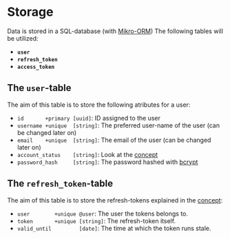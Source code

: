 # Storage
Data is stored in a SQL-database (with [Mikro-ORM](https://mikro-orm.io/))
The following tables will be utilized:

- **`user`**
- **`refresh_token`**
- **`access_token`**

## The `user`-table
The aim of this table is to store the following atributes for a user:
- `id       +primary [uuid]`: ID assigned to the user
- `username +unique  [string]`: The preferred user-name of the user (can be changed later on) 
- `email    +unique  [string]`: The email of the user (can be changed later on)
- `account_status    [string]`: Look at the [concept](concept.md#the-user-account)
- `password_hash     [string]`: The password hashed with [bcrypt](https://github.com/dcodeIO/bcrypt.js)

## The `refresh_token`-table
The aim of this table is to store the refresh-tokens explained in the [concept](concept.md#speaking-of-tokens):
- `user        +unique @user`: The user the tokens belongs to.
- `token       +unique [string]`: The refresh-token itself.
- `valid_until         [date]`: The time at which the token runs stale.
